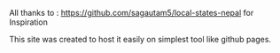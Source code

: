 All thanks to : https://github.com/sagautam5/local-states-nepal for Inspiration

This site was created to host it easily on simplest tool like github pages. 